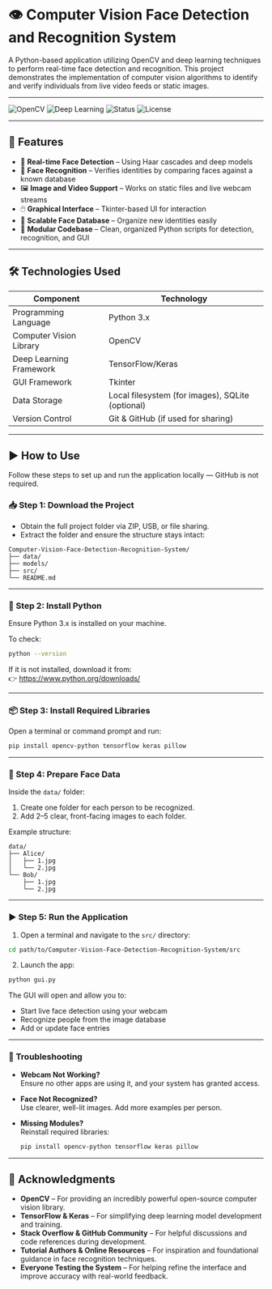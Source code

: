 # 👁️ Computer Vision Face Detection and Recognition System

A Python-based application utilizing OpenCV and deep learning techniques to perform real-time face detection and recognition. This project demonstrates the implementation of computer vision algorithms to identify and verify individuals from live video feeds or static images.

---

![OpenCV](https://img.shields.io/badge/Built%20With-OpenCV-blue)
![Deep Learning](https://img.shields.io/badge/Deep%20Learning-TensorFlow-orange)
![Status](https://img.shields.io/badge/Status-Active-brightgreen)
![License](https://img.shields.io/github/license/haimanm3/Computer-Vision-Face-Detection-Recognition-System)

---

## 🚀 Features

- 🎥 **Real-time Face Detection** – Using Haar cascades and deep models
- 🧠 **Face Recognition** – Verifies identities by comparing faces against a known database
- 🖼️ **Image and Video Support** – Works on static files and live webcam streams
- 🖱️ **Graphical Interface** – Tkinter-based UI for interaction
- 📁 **Scalable Face Database** – Organize new identities easily
- 🧩 **Modular Codebase** – Clean, organized Python scripts for detection, recognition, and GUI

---

## 🛠️ Technologies Used

| Component                | Technology                                      |
|--------------------------|-------------------------------------------------|
| Programming Language     | Python 3.x                                         |
| Computer Vision Library  | OpenCV                                          |
| Deep Learning Framework  | TensorFlow/Keras                                |
| GUI Framework            | Tkinter                                         |
| Data Storage             | Local filesystem (for images), SQLite (optional)                                          |
| Version Control        | Git & GitHub (if used for sharing) |

---

## ▶️ How to Use

Follow these steps to set up and run the application locally — GitHub is not required.

### 📥 Step 1: Download the Project

- Obtain the full project folder via ZIP, USB, or file sharing.
- Extract the folder and ensure the structure stays intact:

```
Computer-Vision-Face-Detection-Recognition-System/
├── data/
├── models/
├── src/
└── README.md
```

---

### 🐍 Step 2: Install Python

Ensure Python 3.x is installed on your machine.

To check:
```bash
python --version
```

If it is not installed, download it from:  
👉 https://www.python.org/downloads/

---

### 📦 Step 3: Install Required Libraries

Open a terminal or command prompt and run:

```bash
pip install opencv-python tensorflow keras pillow
```

---

### 📸 Step 4: Prepare Face Data

Inside the `data/` folder:

1. Create one folder for each person to be recognized.
2. Add 2–5 clear, front-facing images to each folder.

Example structure:

```
data/
├── Alice/
│   ├── 1.jpg
│   └── 2.jpg
└── Bob/
    ├── 1.jpg
    └── 2.jpg
```

---

### ▶️ Step 5: Run the Application

1. Open a terminal and navigate to the `src/` directory:

```bash
cd path/to/Computer-Vision-Face-Detection-Recognition-System/src
```

2. Launch the app:

```bash
python gui.py
```

The GUI will open and allow you to:

- Start live face detection using your webcam
- Recognize people from the image database
- Add or update face entries

---

### 🧯 Troubleshooting

- **Webcam Not Working?**  
  Ensure no other apps are using it, and your system has granted access.

- **Face Not Recognized?**  
  Use clearer, well-lit images. Add more examples per person.

- **Missing Modules?**  
  Reinstall required libraries:

  ```bash
  pip install opencv-python tensorflow keras pillow
  ```
---

## 🙌 Acknowledgments

- **OpenCV** – For providing an incredibly powerful open-source computer vision library.
- **TensorFlow & Keras** – For simplifying deep learning model development and training.
- **Stack Overflow & GitHub Community** – For helpful discussions and code references during development.
- **Tutorial Authors & Online Resources** – For inspiration and foundational guidance in face recognition techniques.
- **Everyone Testing the System** – For helping refine the interface and improve accuracy with real-world feedback.
